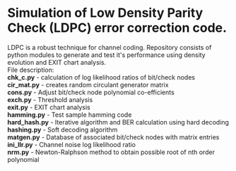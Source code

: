 # Simulation of Low Density Parity Check (LDPC) error correction code.
LDPC is a robust technique for channel coding. Repository consists of python modules to generate and test it's performance using density evolution and EXIT chart analysis.<br />
File description:<br />
**chk_c.py** - calculation of log likelihood ratios of bit/check nodes <br />
**cir_mat.py** - creates random circulant generator matrix <br />
**cons.py** - Adjust bit/check node polynomial co-efficients<br />
**exch.py** - Threshold analysis<br />
**exit.py** - EXIT chart analysis<br />
**hamming.py** - Test sample hamming code<br />
**hard_hash.py** - Iterative algorithm and BER calculation using hard decoding<br />
**hashing.py** - Soft decoding algorithm <br />
**matgen.py** - Database of associated bit/check nodes with matrix entries<br />
**ini_llr.py** - Channel noise log likelihood ratio<br />
**nrm.py** - Newton-Ralphson method to obtain possible root of nth order polynomial<br />






